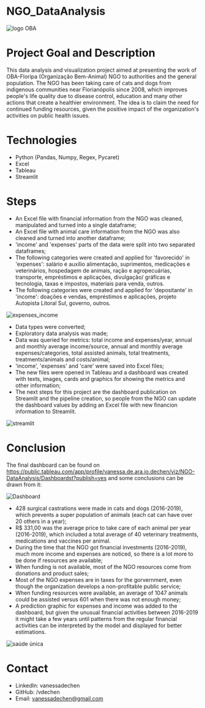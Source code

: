 # NGO_DataAnalysis

 ![logo OBA](https://raw.githubusercontent.com/vdechen/DataAnalysis_NGO/main/images/logo_readme.jpg)

# Project Goal and Description
This data analysis and visualization project aimed at presenting the work of OBA-Floripa (Organização Bem-Animal) NGO to authorities and the general population. The NGO has been taking care of cats and dogs from indigenous communities near Florianópolis since 2008, which improves people's life quality due to disease control, education and many other actions that create a healthier environment. The idea is to claim the need for continued funding resources, given the positive impact of the organization's activities on public health issues. 
 
# Technologies 
- Python (Pandas, Numpy, Regex, Pycaret)
- Excel
- Tableau
- Streamlit

# Steps
- An Excel file with financial information from the NGO was cleaned, manipulated and turned into a single dataframe;
- An Excel file with animal care information from the NGO was also cleaned and turned into another dataframe;
- 'income' and 'expenses' parts of the data were split into two separated dataframes;
- The following categories were created and applied for 'favorecido' in 'expenses': salário e auxílio alimentação, suprimentos, medicações e veterinários, hospedagem de animais, ração e agropecuárias, transporte, empréstimos e aplicações, divulgação/ gráficas e tecnologia, taxas e impostos, materiais para venda, outros.
- The following categories were created and applied for 'depositante' in 'income': doações e vendas, empréstimos e aplicações, projeto Autopista Litoral Sul, governo, outros.

 ![expenses_income](https://raw.githubusercontent.com/vdechen/DataAnalysis_NGO/main/images/expenses_income.png)
 
- Data types were converted;
- Exploratory data analysis was made;
- Data was queried for metrics: total income and expenses/year, annual and monthly average income/source, annual and monthly average expenses/categories, total assisted animals, total treatments, treatments/animals and costs/animal;
- 'income', 'expenses' and 'care' were saved into Excel files;
- The new files were opened in Tableau and a dashboard was created with texts, images, cards and graphics for showing the metrics and other information;
- The next steps for this project are the dashboard publication on Streamlit and the pipeline creation, so people from the NGO can update the dashboard values by adding an Excel file with new financion information to Streamlit. 

 ![streamlit](https://raw.githubusercontent.com/vdechen/DataAnalysis_NGO/main/images/streamlit.png)

# Conclusion
The final dashboard can be found on https://public.tableau.com/app/profile/vanessa.de.ara.jo.dechen/viz/NGO-DataAnalysis/Dashboardst?publish=yes and some conclusions can be drawn from it:

 ![Dashboard](https://raw.githubusercontent.com/vdechen/DataAnalysis_NGO/main/images/Dashboard.png)
 

- 428 surgical castrations were made in cats and dogs (2016-2019), which prevents a super population of animals (each cat can have over 20 others in a year); 
- R$ 331,00 was the average price to take care of each animal per year (2016-2019), which included a total average of 40 veterinary treatments, medications and vaccines per animal. 
- During the time that the NGO got financial investments (2016-2019), much more income and expenses are noticed, so there is a lot more to be done if resources are available;
- When funding is not available, most of the NGO resources come from donations and product sales; 
- Most of the NGO expenses are in taxes for the gorvernment, even though the organization develops a non-profitable public service;
- When funding resources were available, an average of 1047 animals could be assisted versus 601 when there was not enough money;
- A prediction graphic for expenses and income was added to the dashboard, but given the unusual financial activities between 2016-2019 it might take a few years until patterns from the regular financial activities can be interpreted by the model and displayed for better estimations. 

![saúde única](https://raw.githubusercontent.com/vdechen/DataAnalysis_NGO/main/images/sa%C3%BAde%20%C3%BAnica.png)
 
# Contact
- LinkedIn: vanessadechen
- GitHub: /vdechen
- Email: vanessadechen@gmail.com
